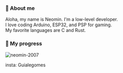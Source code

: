 
### 🌿 About me
<p align="left"> 
  Aloha, my name is Neomin. I'm a low-level developer.
  <br>I love coding Arduino, ESP32, and PSP for gaming.
  <br>My favorite languages are C and Rust.
</p>

### 🌱 My progress
![neomin-2007](https://github-readme-stats.vercel.app/api?username=neomin-2007&show_icons=true&theme=radical)

insta: Guialegomes